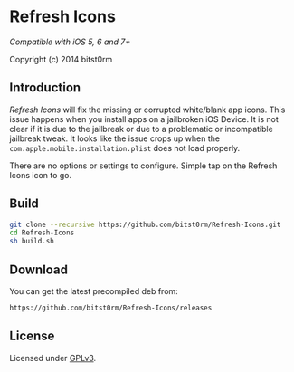 # Refresh Icons
_Compatible with iOS 5, 6 and 7+_

Copyright (c) 2014 bitst0rm

Introduction
------------
_Refresh Icons_ will fix the missing or corrupted white/blank app icons. This issue happens when you install apps on a jailbroken iOS Device. It is not clear if it is due to the jailbreak or due to a problematic or incompatible jailbreak tweak. It looks like the issue crops up when the `com.apple.mobile.installation.plist` does not load properly.

There are no options or settings to configure. Simple tap on the Refresh Icons icon to go.

Build
-----
```Bash
git clone --recursive https://github.com/bitst0rm/Refresh-Icons.git
cd Refresh-Icons
sh build.sh
```

Download
--------
You can get the latest precompiled deb from:
```Bash
https://github.com/bitst0rm/Refresh-Icons/releases
```

License
-------
Licensed under [GPLv3](http://www.gnu.org/copyleft/gpl.html).
